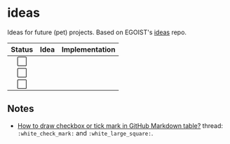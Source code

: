 # ideas

Ideas for future (pet) projects. Based on EGOIST's [ideas](https://github.com/egoist/ideas) repo.

|        Status        | Idea | Implementation |
| :------------------: | ---- | -------------- |
| :white_large_square: |      |                |
| :white_large_square: |      |                |
| :white_large_square: |      |                |

## Notes

- [How to draw checkbox or tick mark in GitHub Markdown table?](https://stackoverflow.com/a/69008325) thread: `:white_check_mark:` and `:white_large_square:`.
